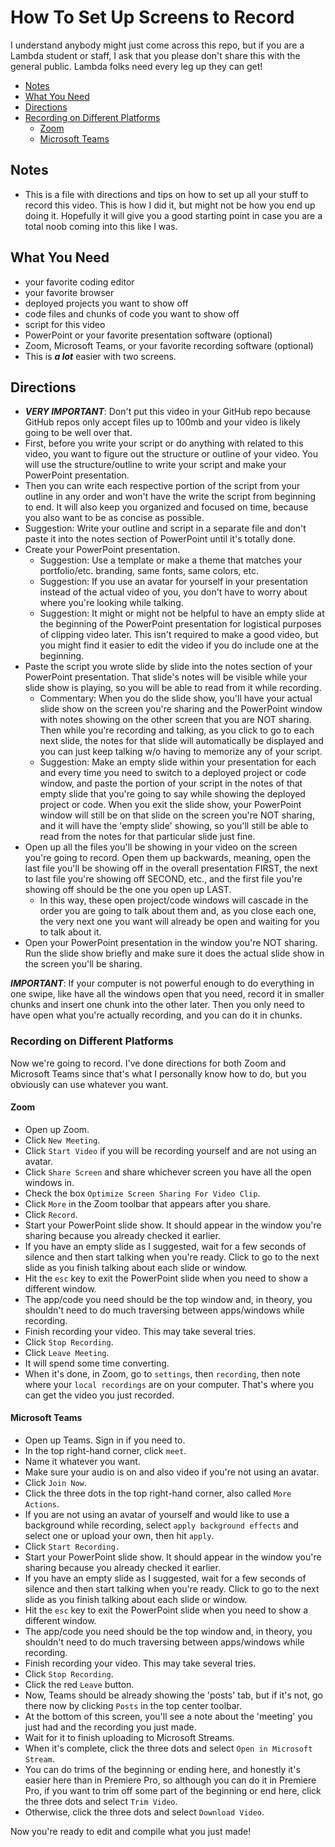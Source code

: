 
# How To Set Up Screens to Record

I understand anybody might just come across this repo, but if you are a Lambda student or staff, I ask that you please don't share this with the general public.   Lambda folks need every leg up they can get!

- [Notes](#Notes)
- [What You Need](#What-You-Need)
- [Directions](#Directions)
- [Recording on Different Platforms](#Recording-on-Different-Platforms)
  - [Zoom](#Zoom)
  - [Microsoft Teams](#Microsoft-Teams)

## Notes

- This is a file with directions and tips on how to set up all your stuff to record this video.  This is how I did it, but might not be how you end up doing it.  Hopefully it will give you a good starting point in case you are a total noob coming into this like I was.

## What You Need

- your favorite coding editor
- your favorite browser
- deployed projects you want to show off
- code files and chunks of code you want to show off
- script for this video
- PowerPoint or your favorite presentation software (optional)
- Zoom, Microsoft Teams, or your favorite recording software (optional)
- This is ***a lot*** easier with two screens.

## Directions

- ***VERY IMPORTANT***:  Don't put this video in your GitHub repo because GitHub repos only accept files up to 100mb and your video is likely going to be well over that.
- First, before you write your script or do anything with related to this video, you want to figure out the structure or outline of your video.  You will use the structure/outline to write your script and make your PowerPoint presentation.  
- Then you can write each respective portion of the script from your outline in any order and won't have the write the script from beginning to end.  It will also keep you organized and focused on time, because you also want to be as concise as possible.
- Suggestion:  Write your outline and script in a separate file and don't paste it into the notes section of PowerPoint until it's totally done.
- Create your PowerPoint presentation.
  - Suggestion:  Use a template or make a theme that matches your portfolio/etc. branding, same fonts, same colors, etc.
  - Suggestion:  If you use an avatar for yourself in your presentation instead of the actual video of you, you don't have to worry about where you're looking while talking.  
  - Suggestion:  It might or might not be helpful to have an empty slide at the beginning of the PowerPoint presentation for logistical purposes of clipping video later.  This isn't required to make a good video, but you might find it easier to edit the video if you do include one at the beginning.
- Paste the script you wrote slide by slide into the notes section of your PowerPoint presentation.  That slide's notes will be visible while your slide show is playing, so you will be able to read from it while recording.
  - Commentary:  When you do the slide show, you'll have your actual slide show on the screen you're sharing and the PowerPoint window with notes showing on the other screen that you are NOT sharing.  Then while you're recording and talking, as you click to go to each next slide, the notes for that slide will automatically be displayed and you can just keep talking w/o having to memorize any of your script.
  - Suggestion:  Make an empty slide within your presentation for each and every time you need to switch to a deployed project or code window, and paste the portion of your script in the notes of that empty slide that you're going to say while showing the deployed project or code.  When you exit the slide show, your PowerPoint window will still be on that slide on the screen you're NOT sharing, and it will have the 'empty slide' showing, so you'll still be able to read from the notes for that particular slide just fine.
- Open up all the files you'll be showing in your video on the screen you're going to record.  Open them up backwards, meaning, open the last file you'll be showing off in the overall presentation FIRST, the next to last file you're showing off SECOND, etc., and the first file you're showing off should be the one you open up LAST.  
  - In this way, these open project/code windows will cascade in the order you are going to talk about them and, as you close each one, the very next one you want will already be open and waiting for you to talk about it.  
- Open your PowerPoint presentation in the window you're NOT sharing.  Run the slide show briefly and make sure it does the actual slide show in the screen you'll be sharing.

***IMPORTANT***:  If your computer is not powerful enough to do everything in one swipe, like have all the windows open that you need, record it in smaller chunks and insert one chunk into the other later.  Then you only need to have open what you're actually recording, and you can do it in chunks.

### Recording on Different Platforms

Now we're going to record.  I've done directions for both Zoom and Microsoft Teams since that's what I personally know how to do, but you obviously can use whatever you want.

#### Zoom

- Open up Zoom.
- Click ```New Meeting```.
- Click ```Start Video``` if you will be recording yourself and are not using an avatar.
- Click ```Share Screen``` and share whichever screen you have all the open windows in.
- Check the box ```Optimize Screen Sharing For Video Clip```.
- Click ```More``` in the Zoom toolbar that appears after you share.
- Click ```Record```.
- Start your PowerPoint slide show.  It should appear in the window you're sharing because you already checked it earlier.
- If you have an empty slide as I suggested, wait for a few seconds of silence and then start talking when you're ready.  Click to go to the next slide as you finish talking about each slide or window.
- Hit the ```esc``` key to exit the PowerPoint slide when you need to show a different window.
- The app/code you need should be the top window and, in theory, you shouldn't need to do much traversing between apps/windows while recording.
- Finish recording your video.  This may take several tries.
- Click ```Stop Recording```.
- Click ```Leave Meeting```.
- It will spend some time converting.
- When it's done, in Zoom, go to ```settings```, then ```recording```, then note where your ```local recordings``` are on your computer.  That's where you can get the video you just recorded.

#### Microsoft Teams

- Open up Teams.  Sign in if you need to.
- In the top right-hand corner, click ```meet```.
- Name it whatever you want.
- Make sure your audio is on and also video if you're not using an avatar.
- Click ```Join Now```.
- Click the three dots in the top right-hand corner, also called ```More Actions```.
- If you are not using an avatar of yourself and would like to use a background while recording, select ```apply background effects``` and select one or upload your own, then hit ```apply```.
- Click ```Start Recording.```
- Start your PowerPoint slide show.  It should appear in the window you're sharing because you already checked it earlier.
- If you have an empty slide as I suggested, wait for a few seconds of silence and then start talking when you're ready.  Click to go to the next slide as you finish talking about each slide or window.
- Hit the ```esc``` key to exit the PowerPoint slide when you need to show a different window.
- The app/code you need should be the top window and, in theory, you shouldn't need to do much traversing between apps/windows while recording.
- Finish recording your video.  This may take several tries.
- Click ```Stop Recording```.
- Click the red ```Leave``` button.
- Now, Teams should be already showing the 'posts' tab, but if it's not, go there now by clicking ```Posts``` in the top center toolbar.
- At the bottom of this screen, you'll see a note about the 'meeting' you just had and the recording you just made.
- Wait for it to finish uploading to Microsoft Streams.
- When it's complete, click the three dots and select ```Open in Microsoft Stream```.
- You can do trims of the beginning or ending here, and honestly it's easier here than in Premiere Pro, so although you can do it in Premiere Pro, if you want to trim off some part of the beginning or end here, click the three dots and select ```Trim Video```.
- Otherwise, click the three dots and select ```Download Video```.

Now you're ready to edit and compile what you just made!
